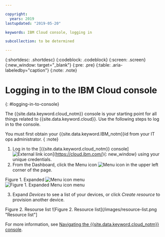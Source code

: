```yaml
---

copyright:
  years: 2019
lastupdated: "2019-05-20"

keywords: IBM Cloud console, logging in

subcollection: to be determined

---
```


{:shortdesc: .shortdesc}
{:codeblock: .codeblock}
{:screen: .screen}
{:new_window: target="_blank"}
{:pre: .pre}
{:table: .aria-labeledby="caption"}
{:note: .note}

# Logging in to the IBM Cloud console
{: #logging-in-to-console}

The {{site.data.keyword.cloud_notm}} console is your starting point for all things related to {{site.data.keyword.cloud}}. Use the following steps to log in to the console.

You must first obtain your {{site.data.keyword.IBM_notm}}id from your IT ops administrator.
{ :note}

1. Log in to the [{{site.data.keyword.cloud_notm}} console]![External link icon](../../icons/launch-glyph.svg "External link icon")](https://cloud.ibm.com/){: new_window} using your unique credentials.
2. From the Dashboard, click the Menu icon ![Menu icon](../../icons/icon_hamburger.svg) in the upper left corner of the page.

Figure 1. Expanded ![Menu icon](../../icons/icon_hamburger.svg) menu
![Figure 1. Expanded ![Menu icon](../../icons/icon_hamburger.svg) menu](/images/expanded-hamburger-menu.png "Expanded ![Menu icon](../../icons/icon_hamburger.svg) menu")

3. Expand *Devices* to see a list of your devices, or click *Create resource* to provision another device.

Figure 2. Resourse list
![Figure 2. Resource list](/images/resource-list.png "Resource list"]

For more information, see [Navigating the {{site.data.keyword.cloud_notm}} console](/docs/overview?topic=overview-ui#ui).
